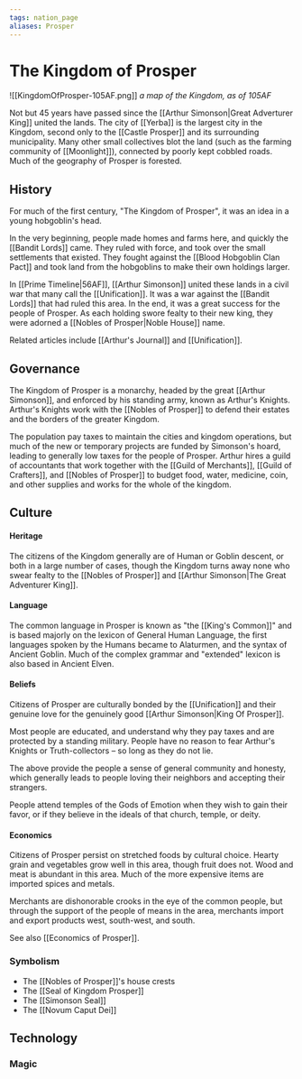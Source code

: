 ```yaml
---
tags: nation_page
aliases: Prosper
---
```

# The Kingdom of Prosper
![[KingdomOfProsper-105AF.png]]
*a map of the Kingdom, as of 105AF*

Not but 45 years have passed since the [[Arthur Simonson|Great Adverturer King]] united the lands. The city of [[Yerba]] is the largest city in the Kingdom, second only to the [[Castle Prosper]] and its surrounding municipality. Many other small collectives blot the land (such as the farming community of [[Moonlight]]), connected by poorly kept cobbled roads. Much of the geography of Prosper is forested. 

## History
For much of the first century, "The Kingdom of Prosper", it was an idea in a young hobgoblin's head. 

In the very beginning, people made homes and farms here, and quickly the [[Bandit Lords]] came. They ruled with force, and took over the small settlements that existed. They fought against the [[Blood Hobgoblin Clan Pact]] and took land from the hobgoblins to make their own holdings larger. 

In [[Prime Timeline|56AF]], [[Arthur Simonson]] united these lands in a civil war that many call the [[Unification]]. It was a war against the [[Bandit Lords]] that had ruled this area. In the end, it was a great success for the people of Prosper. As each holding swore fealty to their new king, they were adorned a [[Nobles of Prosper|Noble House]] name.


Related articles include [[Arthur's Journal]] and [[Unification]].

## Governance
The Kingdom of Prosper is a monarchy, headed by the great [[Arthur Simonson]], and enforced by his standing army, known as Arthur's Knights. Arthur's Knights work with the [[Nobles of Prosper]] to defend their estates and the borders of the greater Kingdom.

The population pay taxes to maintain the cities and kingdom operations, but much of the new or temporary projects are funded by Simonson's hoard, leading to generally low taxes for the people of Prosper. Arthur hires a guild of accountants that work together with the [[Guild of Merchants]], [[Guild of Crafters]], and [[Nobles of Prosper]] to budget food, water, medicine, coin, and other supplies and works for the whole of the kingdom.

## Culture
#### Heritage
The citizens of the Kingdom generally are of Human or Goblin descent, or both in a large number of cases, though the Kingdom turns away none who swear fealty to the [[Nobles of Prosper]] and [[Arthur Simonson|The Great Adventurer King]].

#### Language
The common language in Prosper is known as "the [[King's Common]]" and is based majorly on the lexicon of General Human Language, the first languages spoken by the Humans became to Alaturmen, and the syntax of Ancient Goblin. Much of the complex grammar and "extended" lexicon is also based in Ancient Elven.

#### Beliefs
Citizens of Prosper are culturally bonded by the [[Unification]] and their genuine love for the genuinely good [[Arthur Simonson|King Of Prosper]]. 

Most people are educated, and understand why they pay taxes and are protected by a standing military. People have no reason to fear Arthur's Knights or Truth-collectors – so long as they do not lie.

The above provide the people a sense of general community and honesty, which generally leads to people loving their neighbors and accepting their strangers.

People attend temples of the Gods of Emotion when they wish to gain their favor, or if they believe in the ideals of that church, temple, or deity. 

#### Economics
Citizens of Prosper persist on stretched foods by cultural choice. Hearty grain and vegetables grow well in this area, though fruit does not. Wood and meat is abundant in this area. Much of the more expensive items are imported spices and metals.

Merchants are dishonorable crooks in the eye of the common people, but through the support of the people of means in the area, merchants import and export products west, south-west, and south.

See also [[Economics of Prosper]].

### Symbolism
- The [[Nobles of Prosper]]'s house crests
- The [[Seal of Kingdom Prosper]]
- The [[Simonson Seal]]
- The [[Novum Caput Dei]]

## Technology
### Magic